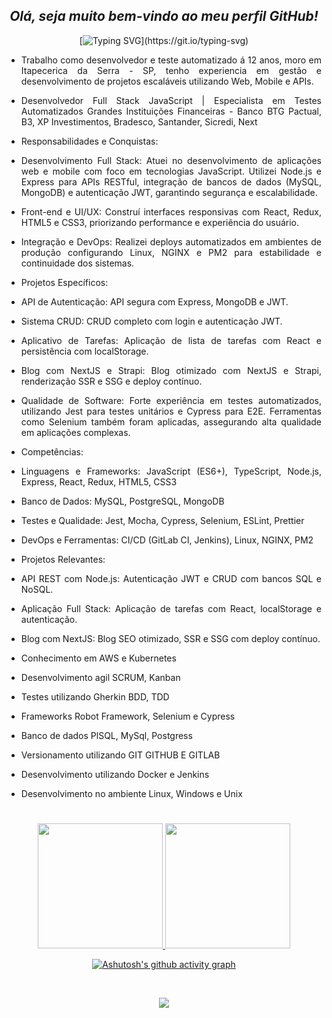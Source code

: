 <span align="center">

## *Olá, seja muito bem-vindo ao meu perfil GitHub!*
[![Typing SVG](https://readme-typing-svg.herokuapp.com/?color=b1633f&size=35&center=true&vCenter=true&width=1000&lines=Hello,+world!+My+name+is+Leandro+Rocha.;I'm+from+Brazil+and+40+years+old!;Be+Welcome!)](https://git.io/typing-svg)

</span>

<span align="justify">

- Trabalho como desenvolvedor e teste automatizado á 12 anos, moro em Itapecerica da Serra - SP, tenho experiencia em gestão e desenvolvimento de projetos escaláveis utilizando Web, Mobile e APIs.
- Desenvolvedor Full Stack JavaScript | Especialista em Testes Automatizados
  Grandes Instituições Financeiras - Banco BTG Pactual, B3, XP Investimentos, Bradesco, Santander, Sicredi, Next
- Responsabilidades e Conquistas:
- Desenvolvimento Full Stack: Atuei no desenvolvimento de aplicações web e mobile com foco em tecnologias JavaScript. Utilizei Node.js e Express para APIs RESTful, integração de bancos 
  de dados (MySQL, MongoDB) e autenticação JWT, garantindo segurança e escalabilidade.
- Front-end e UI/UX: Construí interfaces responsivas com React, Redux, HTML5 e CSS3, priorizando performance e experiência do usuário.
- Integração e DevOps: Realizei deploys automatizados em ambientes de produção configurando Linux, NGINX e PM2 para estabilidade e continuidade dos sistemas.

- Projetos Específicos:
- API de Autenticação: API segura com Express, MongoDB e JWT.
- Sistema CRUD: CRUD completo com login e autenticação JWT.
- Aplicativo de Tarefas: Aplicação de lista de tarefas com React e persistência com localStorage.
- Blog com NextJS e Strapi: Blog otimizado com NextJS e Strapi, renderização SSR e SSG e deploy contínuo.
- Qualidade de Software: Forte experiência em testes automatizados, utilizando Jest para testes unitários e Cypress para E2E. Ferramentas como Selenium também foram aplicadas, 
  assegurando alta qualidade em aplicações complexas.

- Competências:
- Linguagens e Frameworks: JavaScript (ES6+), TypeScript, Node.js, Express, React, Redux, HTML5, CSS3
- Banco de Dados: MySQL, PostgreSQL, MongoDB
- Testes e Qualidade: Jest, Mocha, Cypress, Selenium, ESLint, Prettier
- DevOps e Ferramentas: CI/CD (GitLab CI, Jenkins), Linux, NGINX, PM2

- Projetos Relevantes:
- API REST com Node.js: Autenticação JWT e CRUD com bancos SQL e NoSQL.
- Aplicação Full Stack: Aplicação de tarefas com React, localStorage e autenticação.
- Blog com NextJS: Blog SEO otimizado, SSR e SSG com deploy contínuo.
- Conhecimento em AWS e Kubernetes
- Desenvolvimento agil SCRUM, Kanban
- Testes utilizando Gherkin BDD, TDD
- Frameworks Robot Framework, Selenium e Cypress
- Banco de dados PlSQL, MySql, Postgress
- Versionamento utilizando GIT GITHUB E GITLAB
- Desenvolvimento utilizando Docker e Jenkins
- Desenvolvimento no ambiente Linux, Windows e Unix

#

<span align="center">
  
<div align="center">
  <a href="https://github.com/Leandrorocha1983">
    <img src="https://github-readme-streak-stats.herokuapp.com/?user=Leandrorocha1983&theme=codeSTACKr&hide_border=true" style="max-width: 400px; height: 200px;">
    <img src="https://github-readme-stats.vercel.app/api/top-langs/?username=Leandrorocha1983&layout=compact&langs_count=7&theme=codeSTACKr&hide_border=true" style="max-width: 400px; height: 200px;">
  </a>
</div>

[![Ashutosh's github activity graph](https://github-readme-activity-graph.vercel.app/graph?username=Leandrorocha1983&bg_color=0d1117&color=b1633f&line=b1633f&point=b1633f&area=true&hide_border=true)](https://github.com/ashutosh00710/github-readme-activity-graph)


<div style="display: inline_block"><br>
<p align="center">
  <a href="https://skillicons.dev">
    <img src="https://skillicons.dev/icons?i=arduino,aws,azure,c,cs,cpp,css,discord,django,dotnet,dynamodb,eclipse,figma,git,github,gitlab,gherkin,gtk,haxe,html,java,js,jenkins,jest,jquery,latex,kubernetes,matlab,maven,mysql,nodejs,postgres,powershell,postgres,py,pytorch,r,react,redux,sass,spring,selenium,tensorflow,ts,unity,v,visualstudio,vscode" />
  </a>
</p>          


</div>
  
  </span>
